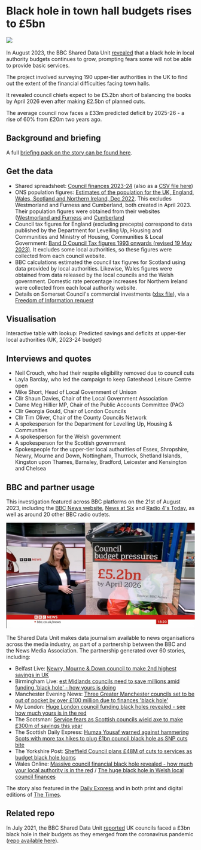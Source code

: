 # Black hole in town hall budgets rises to £5bn

![](https://ichef.bbci.co.uk/news/976/cpsprodpb/D169/production/_128690635_pxl_20230220_140744026.jpg)

In August 2023, the BBC Shared Data Unit [revealed](https://www.bbc.co.uk/news/uk-66428191) that a black hole in local authority budgets continues to grow, prompting fears some will not be able to provide basic services.

The project involved surveying 190 upper-tier authorities in the UK to find out the extent of the financial difficulties facing town halls.

It revealed council chiefs expect to be £5.2bn short of balancing the books by April 2026 even after making £2.5bn of planned cuts.

The average council now faces a £33m predicted deficit by 2025-26 - a rise of 60% from £20m two years ago.

## Background and briefing

A full [briefing pack on the story can be found here](https://docs.google.com/document/d/1RaPLTVfmi_BqbhbHKX7J9hK8tS_gx5kAVa1o8ENnANY/edit?usp=sharing).

## Get the data

* Shared spreadsheet: [Council finances 2023-24](https://docs.google.com/spreadsheets/d/1TsPNg5sGIGjTwM8WIooKD-5Wk6cJugbHGAZwLsBuFy8/edit?usp=sharing) (also as a [CSV file here](https://github.com/BBC-Data-Unit/council-finances-23/blob/052ff48db86fd9a7a0e618b22f4fdf98ddf57e56/councils-data-23.csv))
* ONS population figures: [Estimates of the population for the UK, England, Wales, Scotland and Northern Ireland, Dec 2022](https://www.ons.gov.uk/peoplepopulationandcommunity/populationandmigration/populationestimates/datasets/populationestimatesforukenglandandwalesscotlandandnorthernireland). This excludes Westmorland and Furness and Cumberland, both created in April 2023. Their population figures were obtained from their websites ([Westmorland and Furness](https://www.westmorlandandfurness.gov.uk/your-council/council-documents/council-plan#population) and [Cumberland](https://cumbria.gov.uk/elibrary/Content/Internet/536/671/4674/17217/17218/44719112613.pdf)
* Council tax figures for England (excluding precepts) correspond to data published by the Department for Levelling Up, Housing and Communities and Ministry of Housing, Communities & Local Government: [Band D Council Tax figures 1993 onwards (revised 19 May 2023)](https://www.gov.uk/government/statistical-data-sets/live-tables-on-council-tax#:~:text=Band%20D%20Council%20Tax%20figures%20for%20local%20authorities%20since%201993.). It excludes some local authorities, so these figures were collected from each council website.
* BBC calculations estimated the council tax figures for Scotland using data provided by local authorities. Likewise, Wales figures were obtained from data released by the local councils and the Welsh government. Domestic rate percentage increases for Northern Ireland were collected from each local authority website.
* Details on Somerset Council's commercial investments ([xlsx file](https://github.com/BBC-Data-Unit/council-finances-23/blob/357295b8b6d1ac280405417f2a80aa8af496465c/Data/Somerset%20Council%2022May23%20-%20commercial%20property.xlsx)), via a [Freedom of Information request](https://github.com/BBC-Data-Unit/council-finances-23/blob/357295b8b6d1ac280405417f2a80aa8af496465c/Data/Somerset%20Council%20FOI%20response.pdf)

## Visualisation

Interactive table with lookup: Predicted savings and deficits at upper-tier local authorities (UK, 2023-24 budget)

## Interviews and quotes

* Neil Crouch, who had their respite eligibility removed due to council cuts
* Layla Barclay, who led the campaign to keep Gateshead Leisure Centre open
* Mike Short, Head of Local Government of Unison
* Cllr Shaun Davies, Chair of the Local Government Association
* Dame Meg Hillier MP, Chair of the Public Accounts Committee (PAC)
* Cllr Georgia Gould, Chair of London Councils
* Cllr Tim Oliver, Chair of the County Councils Network
* A spokesperson for the Department for Levelling Up, Housing & Communities
* A spokesperson for the Welsh government
* A spokesperson for the Scottish government
* Spokespeople for the upper-tier local authorities of Essex, Shropshire, Newry, Mourne and Down, Nottingham, Thurrock, Shetland Islands, Kingston upon Thames, Barnsley, Bradford, Leicester and Kensington and Chelsea

## BBC and partner usage

This investigation featured across BBC platforms on the 21st of August 2023, including the [BBC News website](https://www.bbc.co.uk/news/uk-66428191), [News at Six](https://github.com/BBC-Data-Unit/council-finances-23/blob/355f7e625d0e1850f5662ed9ab29921abc0f2fcb/BBC%20usage/BBC_News_Channel-2023-08-21_18-19-55.mp4) and [Radio 4's Today](https://github.com/BBC-Data-Unit/council-finances-23/blob/acae9f6700669669359d028b8c31ae226e92453b/BBC%20usage/Radio_4_FM-2023-08-21_06-03-58.mp3), as well as around 20 other BBC radio outlets.

![BBC Political Correspondent Alex Forsyth reporting on the council finances story in News at Six](https://raw.githubusercontent.com/BBC-Data-Unit/council-finances-23/main/BBC%20usage/Councils-news-at-six.png)

The Shared Data Unit makes data journalism available to news organisations across the media industry, as part of a partnership between the BBC and the News Media Association. The partnership generated over 60 stories, including:

* Belfast Live: [Newry, Mourne & Down council to make 2nd highest savings in UK](https://www.belfastlive.co.uk/news/northern-ireland/newry-mourne--down-council-27568809)
* Birmingham Live: [est Midlands councils need to save millions amid funding 'black hole' - how yours is doing](https://www.birminghammail.co.uk/black-country/west-midlands-councils-need-save-27562150)
* Manchester Evening News: [Three Greater Manchester councils set to be out of pocket by over £100 million due to finances 'black hole'](https://www.manchestereveningnews.co.uk/news/greater-manchester-news/three-greater-manchester-councils-set-27560640)
* My London: [Huge London council funding black holes revealed - see how much yours is in the red](https://www.mylondon.news/news/local-news/huge-london-council-funding-black-27565709)
* The Scotsman: [Service fears as Scottish councils wield axe to make £300m of savings this year
](https://www.scotsman.com/business/consumer/cost-of-living/service-fears-as-scottish-councils-wield-axe-to-make-ps300m-of-savings-this-year-4261814)
* The Scottish Daily Express: [Humza Yousaf warned against hammering Scots with more tax hikes to plug £1bn council black hole as SNP cuts bite](https://www.scottishdailyexpress.co.uk/news/politics/humza-yousaf-warned-against-hammering-30752195)
* The Yorkshire Post: [Sheffield Council plans £48M of cuts to services as budget black hole looms](https://www.examinerlive.co.uk/news/local-news/sheffield-council-plans-48m-cuts-27560136)
* Wales Online: [Massive council financial black hole revealed - how much your local authority is in the red](https://www.walesonline.co.uk/news/uk-news/massive-council-financial-black-hole-27551028) / [The huge black hole in Welsh local council finances](https://www.walesonline.co.uk/news/wales-news/huge-black-hole-welsh-local-27560680)

The story also featured in the [Daily Express](https://www.express.co.uk/news/politics/1804333/councils-budget-deficit-area-checker-spt) and in both print and digital editions of [The Times](https://www.thetimes.co.uk/article/councils-face-deficit-of-33m-by-2025-0c93r5k00). 

## Related repo

In July 2021, the BBC Shared Data Unit [reported](https://www.bbc.co.uk/news/uk-57720900) UK councils faced a £3bn black hole in their budgets as they emerged from the coronavirus pandemic ([repo available here](https://github.com/BBC-Data-Unit/Council_cuts_during_the_pandemic)).
